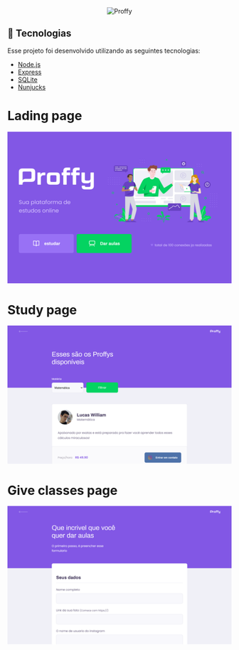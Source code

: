 <div align="center">
  <img src="https://raw.githubusercontent.com/gabrielpulga/nlw2-proffy/fe08535e81ea26d989c22e06a7c59a7c48e153d4/.github/logo.svg" alt"Proffy" title="Proffy" />
</div>


## 🚀 Tecnologias

Esse projeto foi desenvolvido utilizando as seguintes tecnologias:

- [Node.js](https://nodejs.org/en/)
- [Express](https://expressjs.com/pt-br/)
- [SQLite](https://www.sqlite.org/index.html)
- [Nunjucks](https://mozilla.github.io/nunjucks/)


#                  Lading page
<img src="./public/images/readme/landing-page.png" width="700"/>

#                 Study page                            
<img src="./public/images/readme/study.png" width="700"/>

#                  Give classes page
<img src="./public/images/readme/give-classes.png" width="700"/>

 
